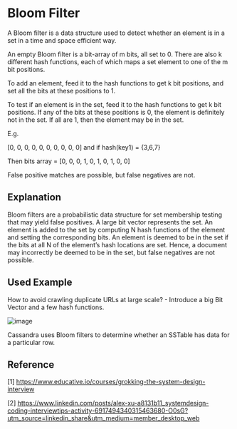 # Bloom Filter

A Bloom filter is a data structure used to detect whether an element is in a set in a time and space efficient way.

An empty Bloom filter is a bit-array of m bits, all set to 0. There are also k different hash functions, each of which maps a set element to one of the m bit positions.

To add an element, feed it to the hash functions to get k bit positions, and set all the bits at these positions to 1.

To test if an element is in the set, feed it to the hash functions to get k bit positions. If any of the bits at these positions is 0, the element is definitely not in the set. If all are 1, then the element may be in the set.

E.g.

[0, 0, 0, 0, 0, 0, 0, 0, 0, 0] and if hash(key1) = {3,6,7}

Then bits array = [0, 0, 0, 1, 0, 1, 0, 1, 0, 0]

False positive matches are possible, but false negatives are not.

## Explanation

Bloom filters are a probabilistic data structure for set membership testing that may yield false positives. A large bit vector represents the set. An element is added to the set by computing N hash functions of the element and setting the corresponding bits. An element is deemed to be in the set if the bits at all N of the element’s hash locations are set. Hence, a document may incorrectly be deemed to be in the set, but false negatives are not possible.

## Used Example

How to avoid crawling duplicate URLs at large scale? - Introduce a big Bit Vector and a few hash functions.

![image](https://media-exp1.licdn.com/dms/image/C5622AQFRyCkWiwDXFw/feedshare-shrink_2048_1536/0/1649259170391?e=2147483647&v=beta&t=nM_HQQn9M8Yy2BljknwBm5brb2qud9UCSswHaNEI9a4)

Cassandra uses Bloom filters to determine whether an SSTable has data for a particular row.

## Reference

[1] <https://www.educative.io/courses/grokking-the-system-design-interview>

[2] <https://www.linkedin.com/posts/alex-xu-a8131b11_systemdesign-coding-interviewtips-activity-6917494340315463680-O0sG?utm_source=linkedin_share&utm_medium=member_desktop_web>
